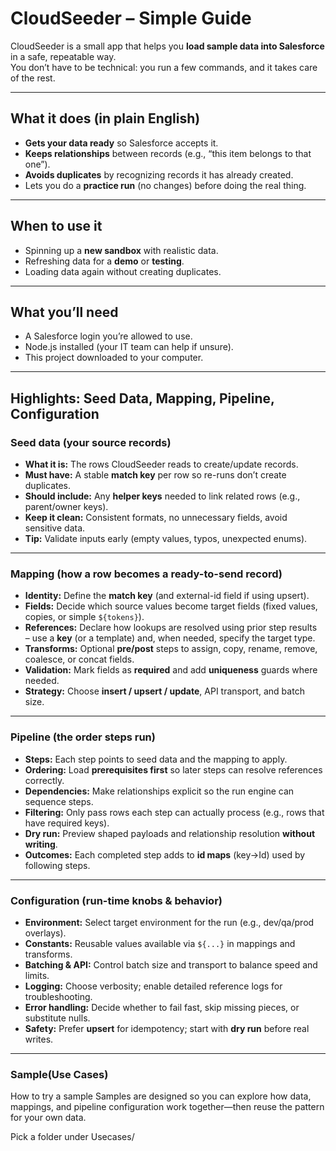 # CloudSeeder – Simple Guide

CloudSeeder is a small app that helps you **load sample data into Salesforce** in a safe, repeatable way.  
You don’t have to be technical: you run a few commands, and it takes care of the rest.

---

## What it does (in plain English)

- **Gets your data ready** so Salesforce accepts it.
- **Keeps relationships** between records (e.g., “this item belongs to that one”).
- **Avoids duplicates** by recognizing records it has already created.
- Lets you do a **practice run** (no changes) before doing the real thing.

---

## When to use it

- Spinning up a **new sandbox** with realistic data.
- Refreshing data for a **demo** or **testing**.
- Loading data again without creating duplicates.

---

## What you’ll need

- A Salesforce login you’re allowed to use.
- Node.js installed (your IT team can help if unsure).
- This project downloaded to your computer.

---

## Highlights: Seed Data, Mapping, Pipeline, Configuration

### Seed data (your source records)
- **What it is:** The rows CloudSeeder reads to create/update records.
- **Must have:** A stable **match key** per row so re-runs don’t create duplicates.
- **Should include:** Any **helper keys** needed to link related rows (e.g., parent/owner keys).
- **Keep it clean:** Consistent formats, no unnecessary fields, avoid sensitive data.
- **Tip:** Validate inputs early (empty values, typos, unexpected enums).

---

### Mapping (how a row becomes a ready-to-send record)
- **Identity:** Define the **match key** (and external-id field if using upsert).
- **Fields:** Decide which source values become target fields (fixed values, copies, or simple `${tokens}`).
- **References:** Declare how lookups are resolved using prior step results  
  – use a **key** (or a template) and, when needed, specify the target type.
- **Transforms:** Optional **pre/post** steps to assign, copy, rename, remove, coalesce, or concat fields.
- **Validation:** Mark fields as **required** and add **uniqueness** guards where needed.
- **Strategy:** Choose **insert / upsert / update**, API transport, and batch size.

---

### Pipeline (the order steps run)
- **Steps:** Each step points to seed data and the mapping to apply.
- **Ordering:** Load **prerequisites first** so later steps can resolve references correctly.
- **Dependencies:** Make relationships explicit so the run engine can sequence steps.
- **Filtering:** Only pass rows each step can actually process (e.g., rows that have required keys).
- **Dry run:** Preview shaped payloads and relationship resolution **without writing**.
- **Outcomes:** Each completed step adds to **id maps** (key→Id) used by following steps.

---

### Configuration (run-time knobs & behavior)
- **Environment:** Select target environment for the run (e.g., dev/qa/prod overlays).
- **Constants:** Reusable values available via `${...}` in mappings and transforms.
- **Batching & API:** Control batch size and transport to balance speed and limits.
- **Logging:** Choose verbosity; enable detailed reference logs for troubleshooting.
- **Error handling:** Decide whether to fail fast, skip missing pieces, or substitute nulls.
- **Safety:** Prefer **upsert** for idempotency; start with **dry run** before real writes.

---

### Sample(Use Cases)
How to try a sample
Samples are designed so you can explore how data, mappings, and pipeline configuration work together—then reuse the pattern for your own data.

Pick a folder under Usecases/